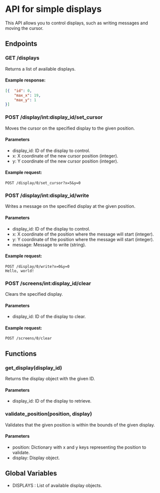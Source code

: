 # API for simple displays

This API allows you to control displays, such as writing messages and moving the cursor.

## Endpoints
### GET /displays
Returns a list of available displays.

#### Example response:

```json
[{  "id": 0,
    "max_x": 19,        
    "max_y": 1    
}]
```
### POST /display/int:display_id/set_cursor
Moves the cursor on the specified display to the given position.

#### Parameters

- display_id: ID of the display to control.
- x: X coordinate of the new cursor position (integer).
- y: Y coordinate of the new cursor position (integer).

#### Example request:

```POST /display/0/set_cursor?x=5&y=0```

### POST /display/int:display_id/write
Writes a message on the specified display at the given position.

#### Parameters

- display_id: ID of the display to control.
- x: X coordinate of the position where the message will start (integer).
- y: Y coordinate of the position where the message will start (integer).
- message: Message to write (string).

#### Example request:

```
POST /display/0/write?x=0&y=0
Hello, world!
```

### POST /screens/int:display_id/clear
Clears the specified display.

#### Parameters

- display_id: ID of the display to clear.

#### Example request:

```POST /screens/0/clear```

## Functions 

### get_display(display_id)
Returns the display object with the given ID.

#### Parameters

- display_id: ID of the display to retrieve.

### validate_position(position, display)
Validates that the given position is within the bounds of the given display.

#### Parameters

- position: Dictionary with x and y keys representing the position to validate.
- display: Display object.

## Global Variables
- DISPLAYS : List of available display objects.
